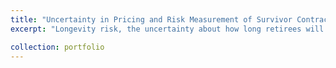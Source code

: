 ```yaml
---
title: "Uncertainty in Pricing and Risk Measurement of Survivor Contracts <a href='https://kenrickraymond.github.io/files/Uncertainty.pdf' target='_blank'>PDF</a> [[Github]](https://github.com/kenrickraymond/Longevity-Instrument-Pricing)"
excerpt: "Longevity risk, the uncertainty about how long retirees will live, poses a challenge for pension funds. If people live longer than expected, these funds can face financial strain. Traditionally, reinsurance has been the go-to solution to transfer this risk. However, there has been a rising interest in using capital markets to manage longevity risk, particularly through financial products like survivor swaps. These contracts allow institutions to share the risk of longevity, but the market is still in its early stages, and *there is no clear agreement on the best methods for predicting life expectancy or applying the right pricing models*. This project explores the valuation of survivor swaps by using four different models to estimate survival rates, alongside eight premium principles to calculate the fair value of these contracts. Beyond just pricing these instruments, the research introduces a framework for assessing the potential risks involved. As the demand for longevity risk products grows, it is important for financial institutions to understand how to measure possible losses. This will help them allocate capital properly, ensuring they meet regulatory requirements such as those set out by Solvency II. By addressing these challenges, this research aims to contribute to a more stable and effective approach to managing longevity risk."

collection: portfolio
---
```

<!-- 
This is an item in your portfolio. It can have images or nice text. If you name the file .md, it will be parsed as markdown. If you name the file .html, it will be parsed as HTML.  
-->